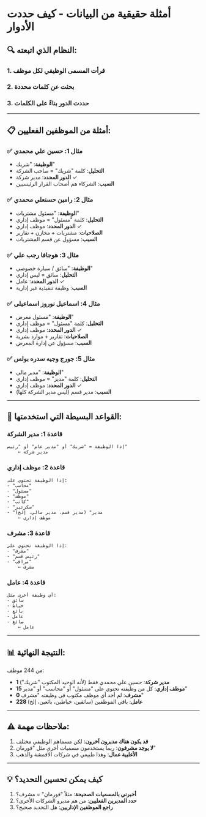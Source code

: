 # أمثلة حقيقية من البيانات - كيف حددت الأدوار

## 🔍 النظام الذي اتبعته:

### 1. قرأت المسمى الوظيفي لكل موظف
### 2. بحثت عن كلمات محددة
### 3. حددت الدور بناءً على الكلمات

---

## 📋 أمثلة من الموظفين الفعليين:

### ✅ مثال 1: حسين علي محمدي
- **الوظيفة**: "شريك"
- **التحليل**: كلمة "شريك" = صاحب الشركة
- **الدور المحدد**: مدير شركة ✓
- **السبب**: الشركاء هم أصحاب القرار الرئيسيين

### ✅ مثال 2: رامين حسنعلي محمدي  
- **الوظيفة**: "مسئول مشتريات"
- **التحليل**: كلمة "مسئول" = موظف إداري
- **الدور المحدد**: موظف إداري ✓
- **الصلاحيات**: مشتريات + مخازن + تقارير
- **السبب**: مسؤول عن قسم المشتريات

### ✅ مثال 3: هوجافا رجب علي
- **الوظيفة**: "سائق / سيارة خصوصي"
- **التحليل**: سائق = ليس إداري
- **الدور المحدد**: عامل ✓
- **السبب**: وظيفة تنفيذية غير إدارية

### ✅ مثال 4: اسماعيل نوروز اسماعيلى
- **الوظيفة**: "مسئول معرض"
- **التحليل**: كلمة "مسئول" = موظف إداري
- **الدور المحدد**: موظف إداري ✓
- **الصلاحيات**: تقارير + موارد بشرية
- **السبب**: مسؤول عن إدارة المعرض

### ✅ مثال 5: جورج وجيه سدره بولس
- **الوظيفة**: "مدير مالي"
- **التحليل**: كلمة "مدير" = موظف إداري
- **الدور المحدد**: موظف إداري ✓
- **السبب**: مدير قسم (ليس مدير الشركة كلها)

---

## 🎯 القواعد البسيطة التي استخدمتها:

### قاعدة 1: مدير الشركة
```
إذا الوظيفة = "شريك" أو "مدير عام" أو "رئيس"
    ← مدير شركة
```

### قاعدة 2: موظف إداري
```
إذا الوظيفة تحتوي على:
- "محاسب" 
- "مسئول"
- "موظف"
- "كاتب"
- "سكرتير"
- "مدير" (مدير قسم، مدير مالي، إلخ)
    ← موظف إداري
```

### قاعدة 3: مشرف
```
إذا الوظيفة تحتوي على:
- "مشرف"
- "رئيس قسم" 
- "مراقب"
    ← مشرف
```

### قاعدة 4: عامل
```
أي وظيفة أخرى مثل:
- سائق
- خياط
- بائع
- عامل
- صائغ
    ← عامل
```

---

## 📊 النتيجة النهائية:

من 244 موظف:
- **1 مدير شركة**: حسين علي محمدي فقط (لأنه الوحيد المكتوب "شريك")
- **15 موظف إداري**: كل من وظيفته تحتوي على "مسئول" أو "محاسب" أو "مدير"
- **0 مشرف**: لم أجد أي موظف مكتوب في وظيفته "مشرف"
- **228 عامل**: باقي الموظفين (سائقين، خياطين، بائعين، إلخ)

---

## ⚠️ ملاحظات مهمة:

1. **قد يكون هناك مديرون آخرون**: لكن مسماهم الوظيفي مختلف
2. **لا يوجد مشرفون**: ربما يستخدمون مسميات أخرى مثل "فورمان"
3. **الأغلبية عمال**: وهذا طبيعي في شركات الأقمشة والذهب

---

## 💡 كيف يمكن تحسين التحديد؟

1. **أخبرني بالمسميات الصحيحة**: مثلاً "فورمان" = مشرف؟
2. **حدد المديرين الفعليين**: من هم مديرو الشركات الأخرى؟
3. **راجع الموظفين الإداريين**: هل التحديد صحيح؟